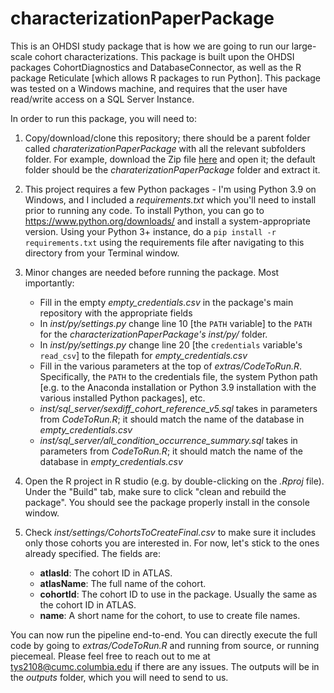 characterizationPaperPackage
===============

This is an OHDSI study package that is how we are going to run our large-scale cohort characterizations. This package is built upon the OHDSI packages CohortDiagnostics and DatabaseConnector, as well as the R package Reticulate [which allows R packages to run Python]. This package was tested on a Windows machine, and requires that the user have read/write access on a SQL Server Instance.

In order to run this package, you will need to:

1. Copy/download/clone this repository; there should be a parent folder called *charaterizationPaperPackage* with all the relevant subfolders folder. For example, download the Zip file [here](https://github.com/toekneesunshine/characterizationPaperPackage) and open it; the default folder should be the *charaterizationPaperPackage* folder and extract it.

2. This project requires a few Python packages - I'm using Python 3.9 on Windows, and I included a *requirements.txt* which you'll need to install prior to running any code. To install Python, you can go to https://www.python.org/downloads/ and install a system-appropriate version. Using your Python 3+ instance, do a `pip install -r requirements.txt` using the requirements file after navigating to this directory from your Terminal window.

3. Minor changes are needed before running the package. Most importantly:
    - Fill in the empty *empty_credentials.csv* in the package's main repository with the appropriate fields
    - In *inst/py/settings.py* change line 10 [the `PATH` variable] to the `PATH` for the *characterizationPaperPackage's* *inst/py/* folder.
    - In *inst/py/settings.py* change line 20 [the `credentials` variable's `read_csv`] to the filepath for *empty_credentials.csv*
    - Fill in the various parameters at the top of *extras/CodeToRun.R*.  Specifically, the `PATH` to the credentials file, the system Python path [e.g. to the Anaconda installation or Python 3.9 installation with the various installed Python packages], etc.
    - *inst/sql_server/sexdiff_cohort_reference_v5.sql* takes in parameters from *CodeToRun.R*; it should match the name of the database in *empty_credentials.csv*
    - *inst/sql_server/all_condition_occurrence_summary.sql* takes in parameters from *CodeToRun.R*; it should match the name of the database in *empty_credentials.csv*

4. Open the R project in R studio (e.g. by double-clicking on the *.Rproj* file). Under the "Build" tab, make sure to click "clean and rebuild the package". You should see the package properly install in the console window.

5. Check *inst/settings/CohortsToCreateFinal.csv* to make sure it includes only those cohorts you are interested in. For now, let's stick to the ones already specified. The fields are:

    - **atlasId**: The cohort ID in ATLAS.
    - **atlasName**: The full name of the cohort.
    - **cohortId**: The cohort ID to use in the package. Usually the same as the cohort ID in ATLAS.
    - **name**: A short name for the cohort, to use to create file names.

You can now run the pipeline end-to-end. You can directly execute the full code by going to *extras/CodeToRun.R* and running from source, or running piecemeal. Please feel free to reach out to me at [tys2108@cumc.columbia.edu](mailto:tys2108@cumc.columbia.edu) if there are any issues. The outputs will be in the *outputs* folder, which you will need to send to us.
